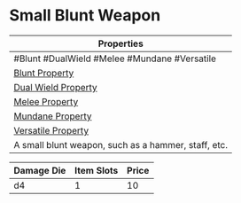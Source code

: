 ---
---

# Small Blunt Weapon

|Properties|
|----------|
|\#Blunt #DualWield #Melee #Mundane #Versatile|
|[Blunt Property](../Weapon%20Properties/Blunt%20Property.md)|
|[Dual Wield Property](../Weapon%20Properties/Dual%20Wield%20Property.md)|
|[Melee Property](../Weapon%20Properties/Melee%20Property.md)|
|[Mundane Property](../../../Material%20Properties/Mundane%20Property.md)|
|[Versatile Property](../Weapon%20Properties/Versatile%20Property.md)|
|A small blunt weapon, such as a hammer, staff, etc.|

|Damage Die|Item Slots|Price|
|----------|----------|-----|
|d4|1|10|
